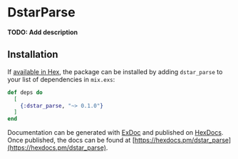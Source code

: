 # DstarParse

**TODO: Add description**

## Installation

If [available in Hex](https://hex.pm/docs/publish), the package can be installed
by adding `dstar_parse` to your list of dependencies in `mix.exs`:

```elixir
def deps do
  [
    {:dstar_parse, "~> 0.1.0"}
  ]
end
```

Documentation can be generated with [ExDoc](https://github.com/elixir-lang/ex_doc)
and published on [HexDocs](https://hexdocs.pm). Once published, the docs can
be found at [https://hexdocs.pm/dstar_parse](https://hexdocs.pm/dstar_parse).

